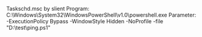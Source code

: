 Taskschd.msc by slient
Program:
  C:\Windows\System32\WindowsPowerShell\v1.0\powershell.exe
Parameter:
  -ExecutionPolicy Bypass -WindowStyle Hidden -NoProfile -file "D:\test\ping.ps1"
